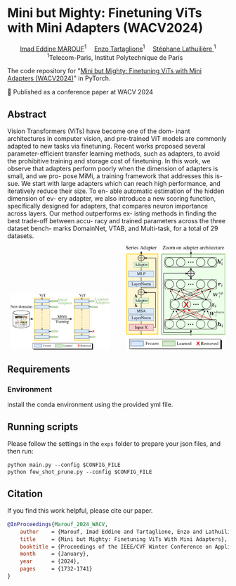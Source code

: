# Mini but Mighty: Finetuning ViTs with Mini Adapters (WACV2024)

<div align="center">

<div>
    <a href='' target='_blank'>Imad Eddine MAROUF</a><sup>1</sup>&emsp;
    <a href='' target='_blank'>Enzo Tartaglione</a><sup>1</sup>&emsp;
    <a href='' target='_blank'>Stéphane Lathuilière </a><sup>1</sup>
</div>

<div>
<sup>1</sup>Telecom-Paris, Institut Polytechnique de Paris&emsp;
</div>
</div>

The code repository for "[Mini but Mighty: Finetuning ViTs with Mini Adapters (WACV2024)]([https://openaccess.thecvf.com/content/WACV2024/html/Marouf_Mini_but_Mighty_Finetuning_ViTs_With_Mini_Adapters_WACV_2024_paper.html](https://openaccess.thecvf.com/content/WACV2024/html/Marouf_Mini_but_Mighty_Finetuning_ViTs_With_Mini_Adapters_WACV_2024_paper.html))" in PyTorch.


📣 Published as a conference paper at WACV 2024

## Abstract

Vision Transformers (ViTs) have become one of the dom-
inant architectures in computer vision, and pre-trained ViT
models are commonly adapted to new tasks via finetuning.
Recent works proposed several parameter-efficient transfer
learning methods, such as adapters, to avoid the prohibitive
training and storage cost of finetuning.
In this work, we observe that adapters perform poorly
when the dimension of adapters is small, and we pro-
pose MiMi, a training framework that addresses this is-
sue. We start with large adapters which can reach high
performance, and iteratively reduce their size. To en-
able automatic estimation of the hidden dimension of ev-
ery adapter, we also introduce a new scoring function,
specifically designed for adapters, that compares neuron
importance across layers. Our method outperforms ex-
isting methods in finding the best trade-off between accu-
racy and trained parameters across the three dataset bench-
marks DomainNet, VTAB, and Multi-task, for a total of 29
datasets. 

<p align="center">
  <img src="public/TeaserAdaptiveAdapters.png" width="45%" alt=Teaser" />
  &nbsp; &nbsp; &nbsp; &nbsp;  <!-- Spaces to create some gap -->
  <img src="public/mainFig.png" width="45%" alt="Main MiMi Design" />
</p>

## Requirements
### Environment
install the conda environment using the provided yml file.

## Running scripts
Please follow the settings in the `exps` folder to prepare your json files, and then run:

```
python main.py --config $CONFIG_FILE
python few_shot_prune.py --config $CONFIG_FILE
```
## Citation

If you find this work helpful, please cite our paper.

```bibtex
@InProceedings{Marouf_2024_WACV,
    author    = {Marouf, Imad Eddine and Tartaglione, Enzo and Lathuili\`ere, St\'ephane},
    title     = {Mini but Mighty: Finetuning ViTs With Mini Adapters},
    booktitle = {Proceedings of the IEEE/CVF Winter Conference on Applications of Computer Vision (WACV)},
    month     = {January},
    year      = {2024},
    pages     = {1732-1741}
}
